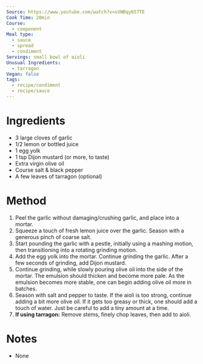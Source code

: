 ```yaml
---
Source: https://www.youtube.com/watch?v=sVWBqy657TE
Cook Time: 20min
Course:
  - component
Meal type:
  - sauce
  - spread
  - condiment
Servings: small bowl of aioli
Unusual Ingredients:
  - tarragon
Vegan: false
tags:
  - recipe/condiment
  - recipe/sauce
---
```

# Ingredients

- 3 large cloves of garlic
- 1/2 lemon or bottled juice
- 1 egg yolk
- 1 tsp Dijon mustard (or more, to taste)
- Extra virgin olive oil
- Course salt & black pepper
- A few leaves of tarragon (optional)

# Method

1. Peel the garlic without damaging/crushing garlic, and place into a mortar.
2. Squeeze a touch of fresh lemon juice over the garlic. Season with a generous pinch of coarse salt.
3. Start pounding the garlic with a pestle, initially using a mashing motion, then transitioning into a rotating grinding motion.
4. Add the egg yolk into the mortar. Continue grinding the garlic. After a few seconds of grinding, add Dijon mustard.
5. Continue grinding, while slowly pouring olive oil into the side of the mortar. The emulsion should thicken and become more pale. As the emulsion becomes more stable, one can begin adding olive oil more in batches.
6. Season with salt and pepper to taste. If the aioli is too strong, continue adding a bit more olive oil. If it gets too greasy or thick, one should add a touch of water. Just be careful to add a tiny amount at a time.
7. **If using tarragon:** Remove stems, finely chop leaves, then add to aioli.

# Notes

- None
